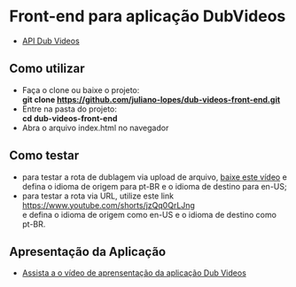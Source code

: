 # Front-end para aplicação DubVideos
* [API Dub Videos](https://github.com/juliano-lopes/dub-videos-api)
## Como utilizar
* Faça o clone ou baixe o projeto:  
**git clone https://github.com/juliano-lopes/dub-videos-front-end.git**  
* Entre na pasta do projeto:  
**cd dub-videos-front-end**  
* Abra o arquivo index.html no navegador

 ## Como testar
 * para testar a rota de dublagem via upload de arquivo, [baixe este vídeo](https://drive.google.com/file/d/10TmTyQQayQqGEOJ0GDWq1agQNQTVUsxa/view?usp=sharing) e defina o idioma de origem para pt-BR e o idioma de destino para en-US;
 * para testar a rota via URL, utilize este link 
https://www.youtube.com/shorts/jzQq0QrLJng  
e defina o idioma de origem como en-US e o idioma de destino como pt-BR.

## Apresentação da Aplicação
* [Assista a o vídeo de aprensentação da aplicação Dub Videos](https://youtu.be/k57abzK0MBs)